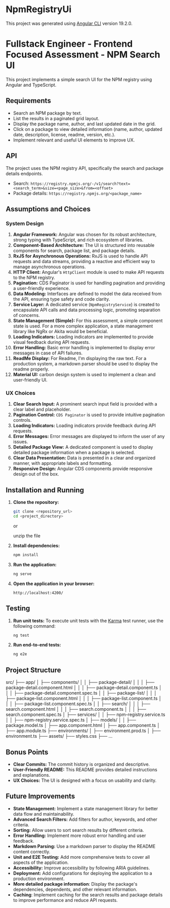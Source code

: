 # NpmRegistryUi

This project was generated using [Angular CLI](https://github.com/angular/angular-cli) version 19.2.0.

# Fullstack Engineer - Frontend Focused Assessment - NPM Search UI

This project implements a simple search UI for the NPM registry using Angular and TypeScript.

## Requirements

- Search an NPM package by text.
- List the results in a paginated grid layout.
- Display the package name, author, and last updated date in the grid.
- Click on a package to view detailed information (name, author, updated date, description, license, readme, version, etc.).
- Implement relevant and useful UI elements to improve UX.

## API

The project uses the NPM registry API, specifically the search and package details endpoints.

- Search: `https://registry.npmjs.org/-/v1/search?text=<search_term>&size=<page_size>&from=<offset>`
- Package details: `https://registry.npmjs.org/<package_name>`

## Assumptions and Choices

### System Design

1.  **Angular Framework:** Angular was chosen for its robust architecture, strong typing with TypeScript, and rich ecosystem of libraries.
2.  **Component-Based Architecture:** The UI is structured into reusable components for search, package list, and package details.
3.  **RxJS for Asynchronous Operations:** RxJS is used to handle API requests and data streams, providing a reactive and efficient way to manage asynchronous operations.
4.  **HTTP Client:** Angular's `HttpClient` module is used to make API requests to the NPM registry.
5.  **Pagination:** CDS Paginator is used for handling pagination and providing a user-friendly experience.
6.  **Data Modeling:** Interfaces are defined to model the data received from the API, ensuring type safety and code clarity.
7.  **Service Layer:** A dedicated service (`NpmRegistryService`) is created to encapsulate API calls and data processing logic, promoting separation of concerns.
8.  **State Management (Simple):** For this assessment, a simple component state is used. For a more complex application, a state management library like NgRx or Akita would be beneficial.
9.  **Loading Indicators:** Loading indicators are implemented to provide visual feedback during API requests.
10. **Error Handling:** Basic error handling is implemented to display error messages in case of API failures.
11. **ReadMe Display:** For Readme, I'm displaying the raw text. For a production system, a markdown parser should be used to display the readme properly.
12. **Material UI:** carbon design system is used to implement a clean and user-friendly UI.

### UX Choices

1.  **Clear Search Input:** A prominent search input field is provided with a clear label and placeholder.
2.  **Pagination Control:** `CDS Paginator` is used to provide intuitive pagination controls.
3.  **Loading Indicators:** Loading indicators provide feedback during API requests.
4.  **Error Messages:** Error messages are displayed to inform the user of any issues.
5.  **Detailed Package View:** A dedicated component is used to display detailed package information when a package is selected.
6.  **Clear Data Presentation:** Data is presented in a clear and organized manner, with appropriate labels and formatting.
7.  **Responsive Design:** Angular CDS components provide responsive design out of the box.

## Installation and Running

1.  **Clone the repository:**

    ```bash
    git clone <repository_url>
    cd <project_directory>
    ```

    or

    unzip the file

2.  **Install dependencies:**

    ```bash
    npm install
    ```

3.  **Run the application:**

    ```bash
    ng serve
    ```

4.  **Open the application in your browser:**

    ```
    http://localhost:4200/
    ```

## Testing

1.  **Run unit tests:**
    To execute unit tests with the [Karma](https://karma-runner.github.io) test runner, use the following command:

    ```bash
    ng test
    ```

2.  **Run end-to-end tests:**

    ```bash
    ng e2e
    ```

## Project Structure

src/
├── app/
│ ├── components/
│ │ ├── package-detail/
│ │ │ ├── package-detail.component.html
│ │ │ ├── package-detail.component.ts
│ │ │ ├── package-detail.component.spec.ts
│ │ ├── package-list/
│ │ │ ├── package-list.component.html
│ │ │ ├── package-list.component.ts
│ │ │ ├── package-list.component.spec.ts
│ │ ├── search/
│ │ │ ├── search.component.html
│ │ │ ├── search.component.ts
│ │ │ ├── search.component.spec.ts
│ ├── services/
│ │ ├── npm-registry.service.ts
│ │ ├── npm-registry.service.spec.ts
│ ├── models/
│ │ ├── package.model.ts
│ ├── app.component.html
│ ├── app.component.ts
│ ├── app.module.ts
├── environments/
│ ├── environment.prod.ts
│ ├── environment.ts
├── assets/
├── styles.css
├── ...

## Bonus Points

- **Clear Commits:** The commit history is organized and descriptive.
- **User-Friendly README:** This README provides detailed instructions and explanations.
- **UX Choices:** The UI is designed with a focus on usability and clarity.

## Future Improvements

- **State Management:** Implement a state management library for better data flow and maintainability.
- **Advanced Search Filters:** Add filters for author, keywords, and other criteria.
- **Sorting:** Allow users to sort search results by different criteria.
- **Error Handling:** Implement more robust error handling and user feedback.
- **Markdown Parsing:** Use a markdown parser to display the README content correctly.
- **Unit and E2E Testing:** Add more comprehensive tests to cover all aspects of the application.
- **Accessibility:** Improve accessibility by following ARIA guidelines.
- **Deployment:** Add configurations for deploying the application to a production environment.
- **More detailed package information**: Display the package's dependencies, dependents, and other relevant information.
- **Caching**: Implement caching for the search results and package details to improve performance and reduce API requests.
